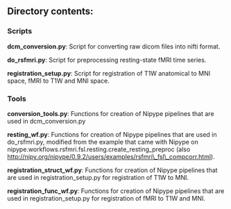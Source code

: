 ## Directory contents:

### Scripts
**dcm_conversion.py**: Script for converting raw dicom files into nifti format.

**do_rsfmri.py**: Script for preprocessing resting-state fMRI time series.

**registration_setup.py**: Script for registration of T1W anatomical to MNI space, fMRI to T1W and MNI space.

### Tools
**conversion_tools.py**: Functions for creation of Nipype pipelines that are used in dcm_conversion.py

**resting_wf.py**: Functions for creation of Nipype pipelines that are used in do_rsfmri.py, modified from the example that came with Nipype
on nipype.workflows.rsfmri.fsl.resting.create\_resting\_preproc (also http://nipy.org/nipype/0.9.2/users/examples/rsfmri\_fsl\_compcorr.html).

**registration_struct_wf.py**: Functions for creation of Nipype pipelines that are used in registration_setup.py for registration of T1W to MNI.

**registration_func_wf.py**: Functions for creation of Nipype pipelines that are used in registration_setup.py for registration of fMRI to T1W and MNI.

